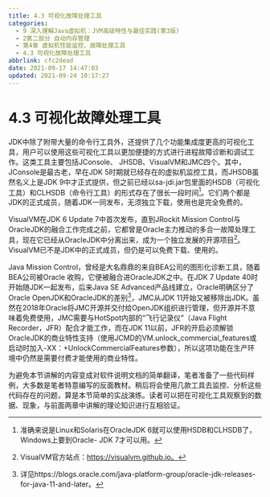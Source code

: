 ```yaml
---
title: 4.3 可视化故障处理工具
categories: 
  - 9 深入理解Java虛拟机：JVM高级特性与最佳实践(第3版)
  - 2第二部分 自动内存管理
  - 第4章 虚拟机性能监控、故障处理工具
  - 4.3 可视化故障处理工具
abbrlink: cfc2dead
date: 2021-09-17 14:47:03
updated: 2021-09-24 10:17:27
---
```

# 4.3 可视化故障处理工具
JDK中除了附带大量的命令行工具外，还提供了几个功能集成度更高的可视化工具，用户可以使用这些可视化工具以更加便捷的方式进行进程故障诊断和调试工作。这类工具主要包括JConsole、 JHSDB、VisualVM和JMC四个。其中，JConsole是最古老，早在JDK 5时期就已经存在的虚拟机监控工具，而JHSDB虽然名义上是JDK 9中才正式提供，但之前已经以sa-jdi.jar包里面的HSDB（可视化工具）和CLHSDB（命令行工具）的形式存在了很长一段时间[^1]。它们两个都是JDK的正式成员，随着JDK一同发布，无须独立下载，使用也是完全免费的。

VisualVM在JDK 6 Update 7中首次发布，直到JRockit Mission Control与OracleJDK的融合工作完成之前，它都曾是Oracle主力推动的多合一故障处理工具，现在它已经从OracleJDK中分离出来，成为一个独立发展的开源项目[^2]。VisualVM已不是JDK中的正式成员，但仍是可以免费下载、使用的。

Java Mission Control，曾经是大名鼎鼎的来自BEA公司的图形化诊断工具，随着BEA公司被Oracle 收购，它便被融合进OracleJDK之中。在JDK 7 Update 40时开始随JDK一起发布，后来Java SE Advanced产品线建立，Oracle明确区分了Oracle OpenJDK和OracleJDK的差别[^3]，JMC从JDK 11开始又被移除出JDK。虽然在2018年Oracle将JMC开源并交付给OpenJDK组织进行管理，但开源并不意味着免费使用，JMC需要与HotSpot内部的“飞行记录仪”（Java Flight Recorder，JFR）配合才能工作，而在JDK 11以前，JFR的开启必须解锁OracleJDK的商业特性支持（使用JCMD的VM.unlock_commercial_features或启动时加入-XX：+UnlockCommercialFeatures参数），所以这项功能在生产环境中仍然是需要付费才能使用的商业特性。

为避免本节讲解的内容变成对软件说明文档的简单翻译，笔者准备了一些代码样例，大多数是笔者特意编写的反面教材。稍后将会使用几款工具去监控、分析这些代码存在的问题，算是本节简单的实战演练。读者可以把在可视化工具观察到的数据、现象，与前面两章中讲解的理论知识进行互相验证。


[^1]: 准确来说是Linux和Solaris在OracleJDK 6就可以使用HSDB和CLHSDB了，Windows上要到Oracle- JDK 7才可以用。 
[^2]: VisualVM官方站点：https://visualvm.github.io。 
[^3]: 详见https://blogs.oracle.com/java-platform-group/oracle-jdk-releases-for-java-11-and-later。

